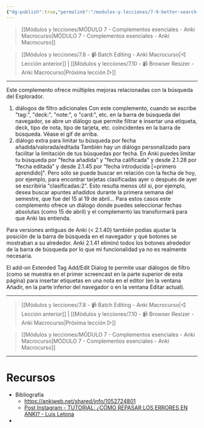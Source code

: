 ```yaml
---
{"dg-publish":true,"permalink":"/modulos-y-lecciones/7-9-better-search-anki-macrocurso/","noteIcon":"","updated":"2024-05-15T22:20:32.950+02:00"}
---
```



> [[Módulos y lecciones/MÓDULO 7 - Complementos esenciales - Anki Macrocurso\|MÓDULO 7 - Complementos esenciales - Anki Macrocurso]]

> [[Módulos y lecciones/7.8 - 📹 Batch Editing - Anki Macrocurso\|◁ Lección anterior]] | [[Módulos y lecciones/7.10 - 📹 Browser Resizer - Anki Macrocurso\|Próxima lección ▷]]

---

Este complemento ofrece múltiples mejoras relacionadas con la búsqueda del Explorador.

1. diálogos de filtro adicionales Con este complemento, cuando se escribe "tag:", "deck:", "note:", o "card:", etc. en la barra de búsqueda del navegador, se abre un diálogo que permite filtrar e insertar una etiqueta, deck, tipo de nota, tipo de tarjeta, etc. coincidentes en la barra de búsqueda. Véase el gif de arriba.
2. diálogo extra para limitar tu búsqueda por fecha añadida/valorada/editada También hay un diálogo personalizado para facilitar la limitación de tus búsquedas por fecha. En Anki puedes limitar tu búsqueda por "fecha añadida" y "fecha calificada" y desde 2.1.28 por "fecha editada" y desde 2.1.45 por "fecha introducida [=primero aprendido]". Pero sólo se puede buscar en relación con la fecha de hoy, por ejemplo, para encontrar tarjetas clasificadas ayer o después de ayer se escribiría "clasificadas:2". Esto resulta menos útil si, por ejemplo, desea buscar apuntes añadidos durante la primera semana del semestre, que fue del 15 al 19 de abril... Para estos casos este complemento ofrece un diálogo donde puedes seleccionar fechas absolutas (como 15 de abril) y el complemento las transformará para que Anki las entienda. 

Para versiones antiguas de Anki (< 2.1.40) también podías ajustar la posición de la barra de búsqueda en el navegador y qué botones se mostraban a su alrededor. Anki 2.1.41 eliminó todos los botones alrededor de la barra de búsqueda por lo que mi funcionalidad ya no es realmente necesaria.

   
El add-on Extended Tag Add/Edit Dialog te permite usar diálogos de filtro (como se muestra en el primer screencast en la parte superior de esta página) para insertar etiquetas en una nota en el editor (en la ventana Añadir, en la parte inferior del navegador o en la ventana Editar actual).


---

> [[Módulos y lecciones/7.8 - 📹 Batch Editing - Anki Macrocurso\|◁ Lección anterior]] | [[Módulos y lecciones/7.10 - 📹 Browser Resizer - Anki Macrocurso\|Próxima lección ▷]]

> [[Módulos y lecciones/MÓDULO 7 - Complementos esenciales - Anki Macrocurso\|MÓDULO 7 - Complementos esenciales - Anki Macrocurso]]

---

# Recursos
- Bibliografía
	- https://ankiweb.net/shared/info/1052724801
	- [Post Instagram - TUTORIAL: ¿CÓMO REPASAR LOS ERRORES EN ANKI? - Luis Letona](https://www.instagram.com/p/CWOIDAAlmmx/?hl=es&img_index=4)
- 